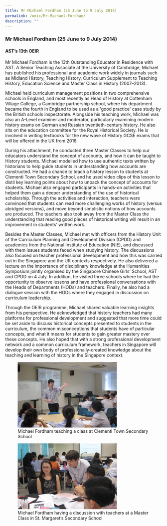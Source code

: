 ```yaml
---
title: Mr Michael Fordham (25 June to 9 July 2014)
permalink: /oeic/Mr-Michael-Fordham/
description: ""
---
```

### Mr Michael Fordham (25 June to 9 July 2014)

#### AST’s 13th OEIR

Mr Michael Fordham is the 13th Outstanding Educator in Residence with AST. A Senior Teaching Associate at the University of Cambridge, Michael has published his professional and academic work widely in journals such as Midland History, Teaching History, Curriculum Supplement to Teaching History, Education Science and Master Class in History (2007–2013).

Michael held curriculum management positions in two comprehensive schools in England, and most recently as Head of History at Cottenham Village College, a Cambridge partnership school, where his department became the fourth in England to be used as a 'good practice' case study by the British schools inspectorate. Alongside his teaching work, Michael was also an A-Level examiner and moderator, particularly examining modern history exams on German and Russian twentieth-century history. He also sits on the education committee for the Royal Historical Society. He is involved in writing textbooks for the new wave of History GCSE exams that will be offered in the UK from 2016.

During his attachment, he conducted three Master Classes to help our educators understand the concept of accounts, and how it can be taught to History students. Michael modelled how to use authentic texts written by historians to help guide students in understanding how accounts are constructed. He had a chance to teach a history lesson to students at Clementi Town Secondary School, and he used video clips of this lesson to distil key learning points about how to unpack the concept of accounts for students. Michael also engaged participants in hands-on activities that helped them gain a deeper understanding of the use of historical scholarship. Through the activities and interaction, teachers were convinced that students can read more challenging works of history (versus abridged versions), and move beyond simplistic notions of how accounts are produced. The teachers also took away from the Master Class the understanding that reading good pieces of historical writing will result in an improvement in students’ written work.

Besides the Master Classes, Michael met with officers from the History Unit of the Curriculum Planning and Development Division (CPDD) and academics from the National Institute of Education (NIE), and discussed with them issues students faced when studying history. The discussions also focused on teacher professional development and how this was carried out in the Singapore and the UK contexts respectively. He also delivered a lecture on the importance of disciplinary knowledge at the Humanities Symposium jointly organised by the Singapore Chinese Girls’ School, AST and CPDD on 4 July. In addition, he visited three schools where he had the opportunity to observe lessons and have professional conversations with the Heads of Departments (HODs) and teachers. Finally, he also had a dialogue session with the HODs where they engaged in discussion on curriculum leadership.

Through the OEIR programme, Michael shared valuable learning insights from his perspective. He acknowledged that history teachers had many platforms for professional development and suggested that more time could be set aside to discuss historical concepts presented to students in the curriculum, the common misconceptions that students have of particular concepts, and what it means for students to gain greater mastery over these concepts. He also hoped that with a strong professional development network and a common curriculum framework, teachers in Singapore will develop their own body of professionally-created knowledge about the teaching and learning of history in the Singapore context.

<figure><img src="/images/op69.png" style="width:75%"><figcaption>Michael Fordham teaching a class at Clementi Town Secondary School</figcaption></figure>

<figure><img src="/images/op70.png" style="width:75%"><figcaption>Michael Fordham having a discussion with teachers at a Master Class in St. Margaret’s Secondary School</figcaption></figure>